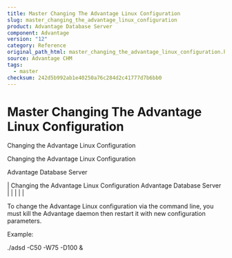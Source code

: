 ```yaml
---
title: Master Changing The Advantage Linux Configuration
slug: master_changing_the_advantage_linux_configuration
product: Advantage Database Server
component: Advantage
version: "12"
category: Reference
original_path_html: master_changing_the_advantage_linux_configuration.htm
source: Advantage CHM
tags:
  - master
checksum: 242d5b992ab1e40250a76c284d2c41777d7b6bb0
---
```


# Master Changing The Advantage Linux Configuration

Changing the Advantage Linux Configuration

Changing the Advantage Linux Configuration

Advantage Database Server

| Changing the Advantage Linux Configuration  Advantage Database Server |  |  |  |  |

To change the Advantage Linux configuration via the command line, you must kill the Advantage daemon then restart it with new configuration parameters.

Example:

./adsd -C50 -W75 -D100 &
